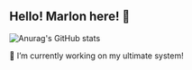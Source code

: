 ## Hello! Marlon here! 👋

![Anurag's GitHub stats](https://github-readme-stats.vercel.app/api?username=MarlonXDA&show_icons=true&theme=tokyonight)

🔭 I’m currently working on my ultimate system!

<!--
- 🔭 I’m currently working on ...
- 🌱 I’m currently learning ...
- 👯 I’m looking to collaborate on ...
- 🤔 I’m looking for help with ...
- 💬 Ask me about ...
- 📫 How to reach me: ...
- 😄 Pronouns: ...
- ⚡ Fun fact: ...
-->

